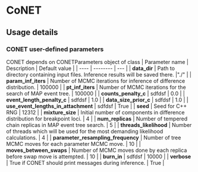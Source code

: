 # CoNET

## Usage details
### CONET user-defined parameters
 CONET depends on CONETParameters object of class 
| Parameter name | Description | Default value |
| ---- | -------- | --- |
| **data_dir** | Path to directory containing input files. Inference results will be saved there.  |"./" |
| **param_inf_iters** | Number of MCMC iterations for inference of difference distribution. | 100000 |
| **pt_inf_iters** | Number of MCMC iterations for the search of MAP event tree. | 100000 |
| **counts_penalty_c** | sdfdsf | 0.0 |
| **event_length_penalty_c** | sdfdsf | 1.0 |
| **data_size_prior_c** | sdfdsf | 1.0 |
| **use_event_lengths_in_attachment** | sdfdsf | True |
| **seed** | Seed for C++ RNG | 12312 |
| **mixture_size** | Initial number of components in difference distribution for breakpoint loci. | 4 |
| **num_replicas** | Number of tempered chain replicas in MAP event tree search. | 5 |
| **threads_likelihood** | Number of threads which will be used for the most demanding likelihood calculations. | 4 |
| **parameter_resampling_frequency** | Number of tree MCMC moves for each parameter MCMC move. | 10 |
| **moves_between_swaps** | Number of MCMC moves done by each replica before swap move is attempted. | 10 |
| **burn_in** | sdfdsf | 10000 |
| **verbose** | True if CONET should print messages during inference. | True |
